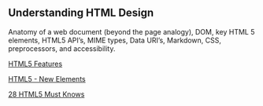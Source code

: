 ## Understanding HTML Design

Anatomy of a web document (beyond the page analogy), DOM, key HTML 5 elements, HTML5 API’s, MIME types, Data URI’s, Markdown, CSS, preprocessors, and accessibility.

[HTML5 Features][1]

[HTML5 - New Elements][2]

[28 HTML5 Must Knows][3]

[1]:	https://www.codecademy.com/articles/html5-features
[2]:	https://www.w3schools.com/html/html5_new_elements.asp
[3]:	https://code.tutsplus.com/tutorials/28-html5-features-tips-and-techniques-you-must-know%E2%80%94net-13520